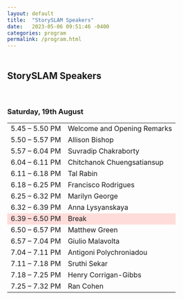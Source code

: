 ```yaml
---
layout: default
title:  "StorySLAM Speakers"
date:   2023-05-06 09:51:46 -0400
categories: program
permalink: /program.html
---
```


<div style="padding-bottom: 5px;"></div>
<h2>StorySLAM Speakers</h2>

<div style="padding-top: 20px;"></div>

 <h3>Saturday, 19th August</h3>


 <table>
    <tr>
      <td>5.45 – 5.50 PM</td>
      <td>Welcome and Opening Remarks</td>
    </tr>
    <tr>
      <td>5.50 – 5.57 PM</td>
      <td>Allison Bishop</td>
    </tr>
    <tr>
      <td>5.57 – 6.04 PM</td>
      <td>Suvradip Chakraborty</td>
    </tr>
    <tr>
      <td>6.04 – 6.11 PM</td>
      <td>Chitchanok Chuengsatiansup</td>
    </tr>
    <tr>
      <td>6.11 – 6.18 PM</td>
      <td>Tal Rabin</td>
    </tr>
    <tr>
      <td>6.18 – 6.25 PM</td>
      <td>Francisco Rodrigues</td>
    </tr>
    <tr>
      <td>6.25 – 6.32 PM</td>
      <td>Marilyn George</td>
    </tr>
    <tr>
      <td>6.32 – 6.39 PM</td>
      <td>Anna Lysyanskaya</td>
    </tr>
    <tr style="background-color:#fedcda;">
      <td>6.39 – 6.50 PM</td>
      <td>Break</td>
    </tr>
    <tr>
      <td>6.50 – 6.57 PM</td>
      <td>Matthew Green</td>
    </tr>
    <tr>
      <td>6.57 – 7.04 PM</td>
      <td>Giulio Malavolta</td>
    </tr>
    <tr>
      <td>7.04 – 7.11 PM</td>
      <td>Antigoni Polychroniadou</td>
    </tr>
    <tr>
      <td>7.11 – 7.18 PM</td>
      <td>Sruthi Sekar</td>
    </tr>
    <tr>
      <td>7.18 – 7.25 PM</td>
      <td>Henry Corrigan-Gibbs</td>
    </tr>
    <tr>
      <td>7.25 – 7.32 PM</td>
      <td>Ran Cohen</td>
    </tr>
  </table>


<iframe src="" width="800" height="600" frameborder="0" marginheight="0" marginwidth="0"></iframe>
<div style="padding-bottom: 60px;"></div>

